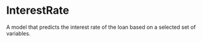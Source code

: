 # InterestRate
A model that predicts the interest rate of the loan based on a selected set of variables.
